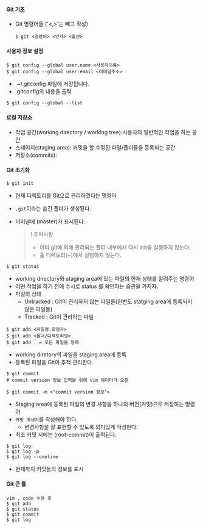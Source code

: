 #### Git 기초

- Git 명령어들 ('<,>'는 빼고 작성)

  ```
  $ git <명령어> <인자> <옵션>
  ```

#### 사용자 정보 설정

```
$ git config --global user.name <사용자이름>
$ git config --global user.email <이메일주소>	
```

- ​	~/.gitconfig 파일에 저장됩니다.
- .gitconfig의 내용을 출력

```
$ git config --global --list
```



#### 로컬 저장소

- 작업 공간(working directory / working tree):사용자의 일반적인 작업을 하는 공간
- 스테이지(staging area): 커밋을 할 수정된 파일/폴더들을 등록되는 공간
- 저장소(commits): 



#### Git 초기화

```
$ git init
```

- 현재 디렉토리를 Git으로 관리하겠다는 명령어

- `.git`이라는 숨긴 폴더가 생성된다.

- 터미널에 (master)가 표시된다.

  >! 주의사항
  >
  >- 이미 git에 의해 관리되는 폴더 내부에서 다시 init을 실행하지 않는다.
  >- 홈 디렉토리(~)에서 실행하지 않는다.



```
$ git status
```

- working directory와 staging area에 있는 파일의 현재 상태를 알려주는 명령어
- 어떤 작업을 하기 전에 수시로 status 를 확인하는 습관을 가지자.
- 파일의 상태
  - Untracked : Git이 관리하지 않는 파일들(한번도 statging area에 등록되지 않은 파일들)
  - Tracked : Git이 관리하는 파일



```
$ git add <파일명.확장자>
$ git add <폴더/디렉토리명>
$ git add . = 모든 파일을 등록

```

-  working diretory의 파일을 staging.area에 등록
- 등록된 파일을 Git이 추적 관리한다.



```
$ git commit
# commit version 정보 입력을 위해 vim 에디터가 오픈

$ git commit -m <"commit version 정보">
```

- Staging area에 등록된 파일의 변경 사항을 하나의 버전(커밋)으로 저장하는 명령어
- `커밋 메세지`를 작성해야 한다.
  - 변경사항을 잘 표현할 수 있도록 의미있게 작성한다.
- 최초 커밋 시에는 (root-commit)이 출력된다.

```
$ git log
$ git log -p
$ git log --oneline
```

- 현재까지 커밋들의 정보를 표시

#### Git 큰 틀

```
vim , code 수정 후
$ git add
$ git status
$ git commit
$ git log
```





